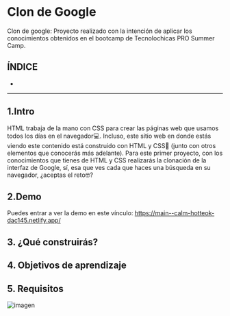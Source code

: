 # Clon de Google
Clon de google: Proyecto realizado con la intención de aplicar los conocimientos obtenidos en el bootcamp de Tecnolochicas PRO Summer Camp.

## ÍNDICE

*

****

## 1.Intro

HTML trabaja de la mano con CSS para crear las páginas web que usamos todos los días en el navegador💻. Incluso, este sitio web en donde estás viendo este contenido está construido con HTML y CSS🤯 (junto con otros elementos que conocerás más adelante). Para este primer proyecto, con los conocimientos que tienes de HTML y CSS realizarás la clonación de la interfaz de Google, sí, esa que ves cada que haces una búsqueda en su navegador, ¿aceptas el reto🤓?

## 2.Demo

Puedes entrar a ver la demo en este vínculo: https://main--calm-hotteok-dac145.netlify.app/

## 3. ¿Qué construirás?

## 4. Objetivos de aprendizaje

## 5. Requisitos

![imagen]("./../imagenes/googlelogo.png")
